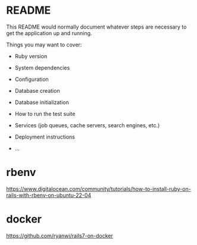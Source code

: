 # README

This README would normally document whatever steps are necessary to get the
application up and running.

Things you may want to cover:

* Ruby version

* System dependencies

* Configuration

* Database creation

* Database initialization

* How to run the test suite

* Services (job queues, cache servers, search engines, etc.)

* Deployment instructions

* ...

# rbenv

https://www.digitalocean.com/community/tutorials/how-to-install-ruby-on-rails-with-rbenv-on-ubuntu-22-04

# docker

https://github.com/ryanwi/rails7-on-docker